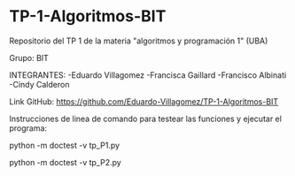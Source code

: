 # TP-1-Algoritmos-BIT
Repositorio del TP 1 de la materia "algoritmos y programación 1" (UBA)

Grupo: BIT

INTEGRANTES:
-Eduardo Villagomez
-Francisca Gaillard
-Francisco Albinati
-Cindy Calderon

Link GitHub: 
https://github.com/Eduardo-Villagomez/TP-1-Algoritmos-BIT

Instrucciones de linea de comando para testear las funciones y ejecutar el programa: 

python -m doctest -v tp_P1.py 

python -m doctest -v tp_P2.py